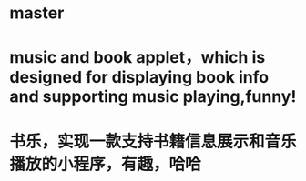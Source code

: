 # master
# music and book applet，which is designed for displaying book info and supporting music playing,funny! 
# 书乐，实现一款支持书籍信息展示和音乐播放的小程序，有趣，哈哈
